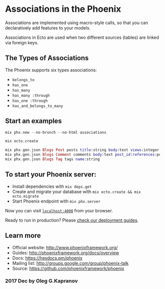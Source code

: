 # Associations in the Phoenix

Associations are implemented using macro-style calls, so that you can
declaratively add features to your models.

Associations in Ecto are used when two different sources (tables) are
linked via foreign keys.

## The Types of Associations

The Phoenix supports six types associations:

* `belongs_to`
* `has_one`
* `has_many`
* `has_many :through`
* `has_one :through`
* `has_and_belongs_to_many`

## Start an examples

```elixir
mix phx.new --no-brunch --no-html associations
```

```bash
mix ecto.create
```

```elixir
mix phx.gen.json Blogs Post posts title:string body:text views:integer is_published:boolean
mix phx.gen.json Blogs Comment comments body:text post_id:references:posts
mix phx.gen.json Blogs Tag tags name:string
```

## To start your Phoenix server:

  * Install dependencies with `mix deps.get`
  * Create and migrate your database with `mix ecto.create && mix ecto.migrate`
  * Start Phoenix endpoint with `mix phx.server`

Now you can visit [`localhost:4000`](http://localhost:4000) from your browser.

Ready to run in production? Please [check our deployment guides](http://www.phoenixframework.org/docs/deployment).

## Learn more

  * Official website: http://www.phoenixframework.org/
  * Guides: http://phoenixframework.org/docs/overview
  * Docs: https://hexdocs.pm/phoenix
  * Mailing list: http://groups.google.com/group/phoenix-talk
  * Source: https://github.com/phoenixframework/phoenix

### 2017 Dec by Oleg G.Kapranov
